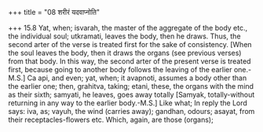 +++
title = "08 शरीरं यदवाप्नोति"

+++
15.8 Yat, when; isvarah, the master of the aggregate of the body etc.,
the individual soul; utkramati, leaves the body, then he draws. Thus,
the second arter of the verse is treated first for the sake of
consistency. \[When the soul leaves the body, then it draws the organs
(see previous verses) from that body. In this way, the second arter of
the present verse is treated first, because going to another body
follows the leaving of the earlier one.-M.S.\] Ca api, and even; yat,
when; it avapnoti, assumes a body other than the earlier one; then,
grahitva, taking; etani, these, the organs with the mind as their sixth;
samyati, he leaves, goes away totally \[Samyak, totally-without
returning in any way to the earlier body.-M.S.\] Like what; In reply the
Lord says: iva, as; vayuh, the wind (carries away); gandhan, odours;
asayat, from their receptacles-flowers etc. Which, again, are those
(organs);
